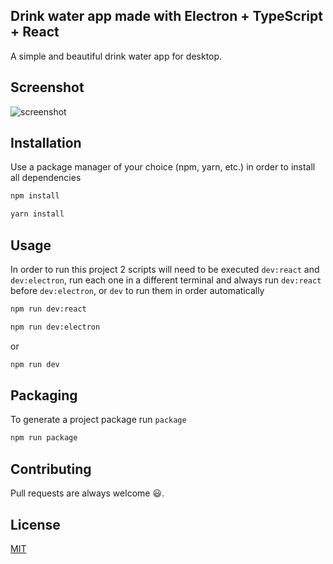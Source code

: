## Drink water app made with Electron + TypeScript + React

A simple and beautiful drink water app for desktop.

## Screenshot

![screenshot]("https://github.com/gustavo-amaro/drink-water-electron/tree/master/screenshots/drink-water-electron.gif")

## Installation

Use a package manager of your choice (npm, yarn, etc.) in order to install all dependencies

```bash
npm install
```

```bash
yarn install
```

## Usage

In order to run this project 2 scripts will need to be executed `dev:react` and `dev:electron`, run each one in a different terminal and always run `dev:react` before `dev:electron`, or `dev` to run them in order automatically

```bash
npm run dev:react
```

```bash
npm run dev:electron
```

or

```bash
npm run dev
```

## Packaging

To generate a project package run `package`

```bash
npm run package
```

## Contributing

Pull requests are always welcome 😃.

## License

[MIT](https://choosealicense.com/licenses/mit/)
